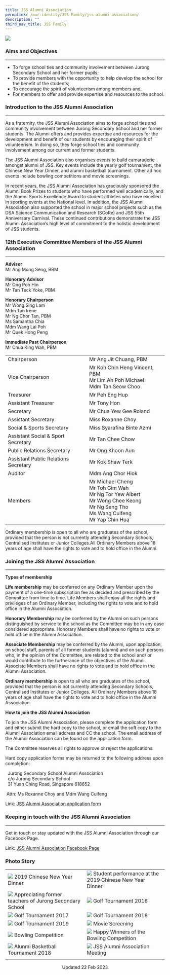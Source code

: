```yaml
---
title: JSS Alumni Association
permalink: /our-identity/JSS-Family/jss-alumni-association/
description: ""
third_nav_title: JSS Family
---
```

![](/images/JSS%20Alumni%202019.jpg)

### Aims and Objectives
-------------------

*   To forge school ties and community involvement between Jurong Secondary School and her former pupils;
*   To provide members with the opportunity to help develop the school for the benefit of the students;
*   To encourage the spirit of volunteerism among members and,
*   For members to offer and provide expertise and resources to the school.

### Introduction to the JSS Alumni Association
------------------------------------------

As a fraternity, the JSS Alumni Association aims to forge school ties and community involvement between Jurong Secondary School and her former students. The Alumni offers and provides expertise and resources for the development and benefit of our students by encouraging their spirit of volunteerism. In doing so, they forge school ties and community involvement among our current and former students.

  

The JSS Alumni Association also organises events to build camaraderie amongst alumni of JSS. Key events include the yearly golf tournament, the Chinese New Year Dinner, and alumni basketball tournament. Other ad hoc events include bowling competitions and movie screenings.

  

In recent years, the JSS Alumni Association has graciously sponsored the Alumni Book Prizes to students who have performed well academically, and the Alumni Sports Excellence Award to student athletes who have excelled in sporting events at the National level. In addition, the JSS Alumni Association also supported the school in major school projects such as the DSA Science Communication and Research (SCoRe) and JSS 55th Anniversary Carnival. These continued contributions demonstrate the JSS Alumni Association’s high level of commitment to the holistic development of JSS students.

### 12th Executive Committee Members of the JSS Alumni Association
--------------------------------------------------------------

**Advisor**<br>
Mr Ang Mong Seng, BBM

  

**Honorary Advisor**<br>
Mr Ong Poh Hin
<br>Mr Tan Teck Yoke, PBM

  

**Honorary Chairperson**<br>
Mr Wong Sing Lam<br>
Mdm Tan Irene<br>
Mr Ng Chor Tan, PBM<br>
Ms Samantha Chia<br>
Mdm Wang Lai Poh<br>
Mr Quek Hong Peng

  

**Immediate Past Chairperson**<br>
Mr Chua King Wah, PBM



|  |  | |
| -------- | -------- | -------- |
| Chairperson    | Mr Ang Jit Chuang, PBM  |  |
| Vice Chairperson   |  Mr Koh Chin Heng Vincent, PBM<br>Mr Lim Ah Poh Michael<br> Mdm Tan Seow Choo |  |
| Treasurer   | Mr Peh Eng Hup |  |
| Assistant Treasurer| Mr Tony Hon |  |
| Secretary| Mr Chua Yew Gee Roland|  |
| Assistant Secretary| Miss Roxanne Choy |  |
| Social & Sports Secretary| Miss Syarafina Binte Azmi |  |
| Assistant Social & Sport Secretary| Mr Tan Chee Chow |  |
| Public Relations Secretary| Mr Ong Khoon Aun |  |
| Assistant Public Relations Secretary| Mr Kok Shaw Terk |  |
|Auditor| Mdm Ang Chor Hiok|  |
| Members| Mr Michael Cheng<br>Mr Toh Gim Wah<br>Mr Ng Tor Yew Albert<br>Mr Wong Chee Keong<br>Mr Ng Seng Tho<br>Ms Wang Cuifeng<br>Mr Yap Chin Hua |  |

Ordinary membership is open to all who are graduates of the school, provided that the person is not currently attending Secondary Schools, Centralised Institutes or Junior Colleges.All Ordinary Members above 18 years of age shall have the rights to vote and to hold office in the Alumni.

### Joining the JSS Alumni Association
----------------------------------

**Types of membership**

  

**Life membership** may be conferred on any Ordinary Member upon the payment of a one-time subscription fee as decided and prescribed by the Committee from time to time. Life Members shall enjoy all the rights and privileges of an Ordinary Member, including the rights to vote and to hold office in the Alumni Association.

  

**Honorary Membership** may be conferred by the Alumni on such persons distinguished by service to the school as the Committee may be in any case considered appropriate. Honorary Members shall have no rights to vote or hold office in the Alumni Association.

  

**Associate Membership** may be conferred by the Alumni, upon application, on school staff, parents of all former students (alumni) and on such persons who, in the opinion of the Committee, are related to the school and/ or would contribute to the furtherance of the objectives of the Alumni. Associate Members shall have no rights to vote and to hold office in the Alumni Association.

  

**Ordinary membership** is open to all who are graduates of the school, provided that the person is not currently attending Secondary Schools, Centralised Institutes or Junior Colleges. All Ordinary Members above 18 years of age shall have the rights to vote and to hold office in the Alumni Association.

  

**How to join the JSS Alumni Association**

  

To join the JSS Alumni Association, please complete the application form and either submit the hard copy to the school, or email the soft copy to the Alumni Association email address and CC the school. The email address of the Alumni Association can be found on the application form.

  

The Committee reserves all rights to approve or reject the applications.

  

Hard copy application forms may be returned to the following address upon completion:

  

  Jurong Secondary School Alumni Association<br>
  c/o Jurong Secondary School<br>
  31 Yuan Ching Road, Singapore 618652  

 Attn: Ms Roxanne Choy and Mdm Wang Cuifeng

Link: [JSS Alumni Association application form](https://jurongsec.moe.edu.sg/qql/slot/u184/JSS%202022/About%20Us/JSS%20Family/JSS%20Alumni%20Association/Application_form_JSSAA%20.pdf)

### Keeping in touch with the JSS Alumni Association
------------------------------------------------

Get in touch or stay updated with the JSS Alumni Association through our Facebook Page.

  

Link: [JSS Alumni Association Facebook Page](https://www.facebook.com/Jurong-Secondary-School-Alumni-Association-171815156192778/)

### Photo Story

|  |  |
| -------- | -------- |
| ![](/images/Alumni%201.jpg) 2019 Chinese New Year Dinner | ![](/images/Alumni%202.jpg) Student performance at the 2019 Chinese New Year Dinner | 
| ![](/images/Alumni%203.jpg) Appreciating former teachers of Jurong Secondary School | ![](/images/Alumni%204.jpg) Golf Tournament 2016 |
| ![](/images/Alumni%205.jpg) Golf Tournament 2017 | ![](/images/Alumni%206.jpg) Golf Tournament 2018 |
| ![](/images/Alumni%207.jpg) Golf Tournament 2019 | ![](/images/Alumni%208.jpg) Movie Screening | 
| ![](/images/Alumni%209.jpg) Bowling Competition | ![](/images/Alumni%2010.jpg) Happy Winners of the Bowling Competition |
| ![](/images/Alumni%2011.jpg) Alunmi Basketball Tournament 2018 | ![](/images/Alumni%2012.jpg) JSS Alumni Association Meeting | 
| | |

<center> Updated 22 Feb 2023 </center>